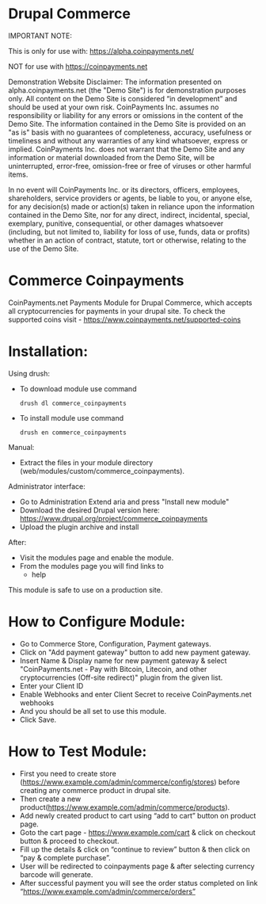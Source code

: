 # Drupal Commerce

IMPORTANT NOTE:

This is only for use with: https://alpha.coinpayments.net/

NOT for use with https://coinpayments.net

Demonstration Website Disclaimer:   The information presented on alpha.coinpayments.net (the "Demo Site") is for
demonstration purposes only. All content on the Demo Site is considered “in development” and should be used at your own
risk. CoinPayments Inc. assumes no responsibility or liability for any errors or omissions in the content of the Demo
Site. The information contained in the Demo Site is provided on an "as is" basis with no guarantees of completeness,
accuracy, usefulness or timeliness and without any warranties of any kind whatsoever, express or implied. CoinPayments
Inc. does not warrant that the Demo Site and any information or material downloaded from the Demo Site, will be
uninterrupted, error-free, omission-free or free of viruses or other harmful items.

In no event will CoinPayments Inc. or its directors, officers, employees, shareholders, service providers or agents, be
liable to you, or anyone else, for any decision(s) made or action(s) taken in reliance upon the information contained in
the Demo Site, nor for any direct, indirect, incidental, special, exemplary, punitive, consequential, or other damages
whatsoever (including, but not limited to, liability for loss of use, funds, data or profits) whether in an action of
contract, statute, tort or otherwise, relating to the use of the Demo Site.

Commerce Coinpayments
=====================
CoinPayments.net Payments Module for Drupal Commerce, which accepts all cryptocurrencies for payments in your drupal
site. To check the supported coins visit - https://www.coinpayments.net/supported-coins

Installation:
=============
Using drush:

- To download module use command

  `drush dl commerce_coinpayments`
- To install module use command

  `drush en commerce_coinpayments`

Manual:

- Extract the files in your module directory (web/modules/custom/commerce_coinpayments).

Administrator interface:

- Go to Administration Extend aria and press "Install new module"
- Download the desired Drupal version here: https://www.drupal.org/project/commerce_coinpayments
- Upload the plugin archive and install

After:

- Visit the modules page and enable the module.
- From the modules page you will find links to
  - help

This module is safe to use on a production site.

How to Configure Module:
========================

- Go to Commerce Store, Configuration, Payment gateways.
- Click on "Add payment gateway" button to add new payment gateway.
- Insert Name & Display name for new payment gateway & select
  "CoinPayments.net - Pay with Bitcoin, Litecoin, and other cryptocurrencies (Off-site redirect)" plugin from the given
  list.
- Enter your Client ID
- Enable Webhooks and enter Client Secret to receive CoinPayments.net webhooks
- And you should be all set to use this module.
- Click Save.

How to Test Module:
===================

- First you need to create store (https://www.example.com/admin/commerce/config/stores)
  before creating any commerce product in drupal site.
- Then create a new product(https://www.example.com/admin/commerce/products).
- Add newly created product to cart using “add to cart” button on product page.
- Goto the cart page - https://www.example.com/cart & click on checkout button & proceed to checkout.
- Fill up the details & click on “continue to review” button & then click on “pay & complete purchase”.
- User will be redirected to coinpayments page & after selecting currency barcode will generate.
- After successful payment you will see the order status completed on link
  “https://www.example.com/admin/commerce/orders”
